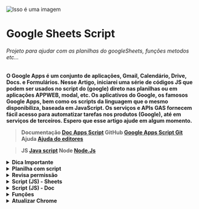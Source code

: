  ![Isso é uma imagem](https://user-images.githubusercontent.com/57040825/175081561-e35d367c-f973-4bd9-b682-a2430cdf5679.png)

# Google Sheets Script

###### Projeto para ajudar com as planilhas do googleSheets, funções metodos etc...

<strong>

O Google Apps é um conjunto de aplicações, Gmail, Calendário, Drive, Docs. e Formulários.
Nesse Artigo, iniciarei uma série de códigos JS que podem ser usados no script do (google) direto nas planilhas ou em aplicações APPWEB, modal, etc.
Os aplicativos do Google, os famosos Google Apps, bem como os scripts da linguagem que o mesmo disponibiliza, baseada em JavaScript.
Os serviços e APIs GAS fornecem fácil acesso para automatizar tarefas nos produtos (Google), até em serviços de terceiros.
Espero que esse artigo ajude em algum momento.

<strong>

> Documentação [Doc Apps Script](https://www.google.com/script/start/)
> GitHub  [Google Apps Script Git](https://github.com/topics/google-apps-script)
> Ajuda  [Ajuda do editores](https://support.google.com/docs#topic=1382883)

> JS  [Java script](https://www.javascript.com/)
> Node [Node.Js](https://nodejs.org/en/)
 
<details><summary>Dica Importante</summary>

<p>

> **Coisas que podem deixar suas planilhas _pesadas_ cuidado com funções voláteis (são funções que ficam atualizando a casa segundo).**

 1. TODAY()
    - Uso TODAY()
      - Sintaxe
        - TODAY()
          - TODAY é uma função volátil e pode prejudicar o desempenho da planilha, [documentação](https://support.google.com/docs/answer/3092984?hl=pt-BR), O mesmo serve paraa função NOW [documentação](https://support.google.com/docs/answer/3092981?hl=pt-BR).
 
2. ARRAYFORMULA
   - 
     - Ela e uma função que pode ajudar muito, mas quando sua planilha começa a ficar grande pode ser um problema (Porque mesmo que não exista dados nas linhas em branco ela vai alimentar dados nessas linhas em branco, com isso o desempenho de sua planilha pode ser prejudicada) [documentação](https://support.google.com/docs/answer/3093275?hl=pt-BR).
 
> Aternativa para ARRAYFORMULA
 - ARRAY_CONSTRAN
   - Restringe o resultado de uma matriz ao tamanho especificado, [documentação](https://support.google.com/docs/answer/3267036).
 
 **OBS: Geralmente usada em conjunto com outras funções que retornam um resultado em matriz, quando um número menor de linhas ou colunas é desejado.**
 
 ###### exemplo:
 
 ```
 Sintaxe : ARRAY_CONSTRAIN(intervalo_de_entrada; numero_de_linhas; numero_de_colunas)
 
 ARRAY_CONSTRAIN(A1:C10, 2, 3)
 ARRAY_CONSTRAIN(SORT(A1:F100, 1, TRUE), 10, 6)
 
 ```

 3. LINHAS EM BRANCO OU COLUNAS
   - Se você tem dados da (A2 : C4), não a necessidade de que as colunas D Para frente e as linhas 5 para baixo exita na planilha, como no exemplo abaixo, importante excluir essas linhas e colunas não vazias, (Mesmo que não exita dados sempre que sua planilha for atualizada ela vai ler essas linhas e colunas vazias).
 
 ## No exemplo abaixo, teríamos que excluir as linhas 5/6/7/8 e a coluna D
 
 ###### ~~ERRADO~~
 
|   A          |  B             |    C          |    D          |
| :---         |     :---:      |          ---: |          ---: |
| 1   | name     | name     |
| 2   | git diff | git diff |
| 3   | git diff | git diff |
| 4   | git diff | git diff |
| 5   |  | |
| 6   |  | |
| 7   |  | |
| 8   |  | |
 
 ###### **CORRETO**
|   A          |  B             |    C          |
| :---         |     :---:      |          ---: |
| 1   | name     | name     |
| 2   | git diff | git diff |
| 3   | git diff | git diff |
| 4   | git diff | git diff |

 ## *Essas, boas práticas ira ajuda sua planilha ter um rendimento muito melhor.*
 ###### Essas informações são casos de uso utilizada em meus códigos, e são práticas minhas, não significa que estão corretas ou não, significa que é uma prática que gosto de utilizar.
</p>

</details>
 
 <details><summary>Planilha com script</summary>

<p>

#### [documentação](https://developers.google.com/apps-script).

 
 > Nossas chamadas da planilha com script.
 
###### Para chamar nossa planilha e suas abas iremos usar o id dá planilha e também sua chamada local como a planilha ativa (SpreadsheetApp), as abas chama pelo nome da aba.
 
 - id
 - SpreadsheetApp
 - Aba
 
 ![Isso é uma imagem](https://user-images.githubusercontent.com/57040825/175077705-f25e10df-4398-46d5-a67f-4e885e9adc47.png)
 
 ###### Com a planilha ativa você consegue pegar o id na barra de navegação como está na imagem acima, você só precisa do número que está em negrito, está imagem e só um exemplo você tem que pegar o id dá sua planilha.(Obs.: esse endereço não te leva para lugar nenhum poque é só um exemplo).
 
 ![Isso é uma imagem](https://user-images.githubusercontent.com/57040825/175102916-c2be2b7b-a8b8-4106-83aa-c35f480e7c52.png)
 
 ###### Acima temos como as abas foram nomeadas
 
 <sub>Exemplo para ID</sub>
 
 ***vamos usar*** 
 
 **Importante vamos noear nossos arquivos códigos como _camelCase_**
 
 - idBd = Para o id dá planilha
 - ss = Para SpreadsheetApp Id
 - tb = Para aba
 
 ```javascript
       const idBd = "1CgcnfEIrCTL55H4tI5Lz-2abvfT_fBkIML_1PRYmnMk"
       const ss = SpreadsheetApp.openById (idBd)
 
       const data = ss.getSheetByName("data")
       const bdText = ss.getSheetByName("bd_text")
       const adNewRow = ss.getSheetByName("ad_new_row")
       const duplicados = ss.getSheetByName("duplicados")
       const extras = ss.getSheetByName("extras")
 ```
 
 ***vamos usar*** 
 
 - ssS = Para SpreadsheetApp
 - tbS = Para aba
 
 <sub>Exemplo para SpreadsheetApp</sub>
 
 ###### O procedimento para SpreadsheetApp, e o mesmo usado para o ID.
 
 ```javascript
       
       const ssS = SpreadsheetApp.getActiveSpreadsheet()
       const tbS = ssS.getSheetByName("nome da aba")
 ```
 
 
 ```javascript
       var tbDt = data
       var tbNr = adNewRow
       var tbTt = bdText
       var tbNr = adNewRow
       var tbDp = duplicados
       var tbEx = extras
 ```
 
 **Obs.: Essas informações e para quando estiver olhando para as pastas dos códigos você saiba com estamos chamando.**

</p>

</details>
 
 
 <details><summary>Revisa permissão</summary>

<p>

#### Dá permissão para acesso a planilha

![Isso é uma imagem](https://user-images.githubusercontent.com/57040825/175099923-aab7e52f-9eb1-42e3-90a6-ccfc15d7449a.png)

</p>

</details>
 
 
 <details><summary>Script (JS) - Sheets</summary>

<p>

#### Códigos Js
 
<sup>Nome do Usuário</sup>

```javascript
   const nomeUser = Session.getEffectiveUser().getUsername()
```

 
 <sup>Add na primeria linha e na última</sup>

```javascript
 const prepender = (val,sheet) =>{
  sheet.insertRowBefore(1);
  let cloneArr = val.map((x)=>x);
  cloneArr.push('START');
  const range = sheet.getRange(1,1,1,cloneArr.length);
  range.setValues([cloneArr]);
}
 
const addContent = () =>{
 
  const sheet = tbNr;
  let tempArr = [sheet.getLastRow()+1,'Novo Conteúdo'];
  prepender(tempArr,sheet);
  tempArr.push('Fim');
  sheet.appendRow(tempArr);
 
}
```
 
 <sup>Add before start after e na última linha</sup>

```javascript
  const addContentTwo = () => {
  const sheet = tbNr
  Logger.log(sheet);
  let startPos = 5;
  let startVal = sheet.getRange(startPos,1).getValue();
  sheet.getRange(startPos,1).setValue(startVal + ' START');
  sheet.insertRowAfter(startPos);
  sheet.getRange(startPos+1,1).setValue('AFTER');
  sheet.insertRowBefore(startPos);
  sheet.getRange(startPos,1).setValue('BEFORE');
  let tempArr = [sheet.getLastRow()+1,'test',2,'hello world'];
  sheet.appendRow(tempArr);
}

```
 <sup>Colorir dubplicados</sup>

```javascript
  const colorirduplicates = () =>
  let values = tbDp.getRange("A2:D").getValues()
  let arr=[]
  let repeat=[]
  let row=2
//importante o array no js começa pelo número zero
  values.map((elem,ind,obj)=>{
    if(elem[0] != ""){
      if(arr.indexOf(elem[0]) === -1){
        arr.push(elem[0])
      }else{
         repeat.push(elem[0])
      }
    }
   })// fim primeira parte

  values.map((elem,ind,obj)=>{
    if(elem[0] != ""){
      if(repeat.indexOf(elem[0]) !== -1){
        tbDp.getRange(`A${row}:D${row}`).setBackground('pink')
      }else{
        tbDp.getRange(`A${row}:D${row}`).setBackground('white')
      }
      }
    row++
  })
```
 <sup>Consultar Cep</sup>

```javascript

let app = SpreadsheetApp;
let spreadsheet = app.getActiveSpreadsheet();
let sheet = spreadsheet.getSheetByName('consulta_cep');

//Busca o cep na base dos correios
const getAddressByCep = () =>
{       sheet.getRange("D5").clear
        let searchCep = sheet.getRange("C3").getValue().replace("-","") 
        let cep = searchCep
        let reqs = UrlFetchApp.fetch(`https://viacep.com.br/ws/${cep}/json/`)
        let ress = JSON.parse(reqs.getContentText())

        const retCep = `
        ${'Rua '} ${ ress.logradouro} 
        ${'Complemento '} ${ ress.complemento} 
        ${'Bairro '} ${ ress.bairro} 
        ${'Cidade'} ${ ress.localidade}
        ${'Uf'} ${ ress.uf}
        `

         sheet.getRange("D5").setValue(retCep)
         
    }

  
```

 
 <sup>Copiar colar até a última linha, aqui criando um id</sup>

```javascript
  let lra = tbEx. getLastRow()

   function numerarId(){
   const id = "1"
   tbEx.getRange("A2").setValue(id)
   tbEx.getRange("A3").setFormula('=OFFSET(A3;-1;0)+1')
   const lra2 = tbEx.getLastRow()
   const ftlinha = tbEx.getRange(3,1,lra-1)
   tbEx.getRange("A3").copyTo(ftlinha)
}
```

 <sup>Ocultar Coluna</sup>

```javascript
  const hideColum = () => {
  data.getRange('C:C').activate();
  data.hideColumns(data.getActiveRange().getColumn(), data.getActiveRange().getNumColumns());

}

```

 <sup>API que não requer autenticação</sup>

 <sub>Url exemplo</sub>

```javascript
// set the endpoint
     const url = 'https://dever.example.com/v3/abc';
 
// call the API
     const response = UrlFetchApp.fetch(url);

```

 <sup>API requer autenticação</sup>

 <sub>Url exemplo</sub>

```javascript
// include the API Key
const API_KEY = 'XXXXXXXXXXXXXXX';
 
// set the endpoint
const url = 'https://developers.example.com/v1/abc';
 
// call the API
const response = UrlFetchApp.fetch(url + '&api_key=' + API_KEY);


```

 <sup>API requer chave no cabeçalho</sup>

 <sub>Url exemplo</sub>

```javascript
// include the API Key
const API_KEY = 'XXXXXXXXXXXXXXX';
 
// set the endpoint
const url = 'https://developers.example.com/v1/abc';
 
// set the params object
const params = {
    headers: {
      Authorization: API_KEY
    }
  }
 
// call the API
const response = UrlFetchApp.fetch(url,params);



```

 <sup>Às vezes, a palavra “Autorização” é substituída por uma palavra diferente, dependendo de como os designers da API configuraram a API</sup>

<sub>Por exemplo, a API Teachable usa a palavra “apiKey”</sub>

 <sub>Url exemplo</sub>

```javascript
// include the API Key
const API_KEY = 'XXXXXXXXXXXXXXX';
 
// set the endpoint
const url = 'https://developers.example.com/v1/abc';
 
// set the params object
const params = {
    headers: {
      apiKey: API_KEY
    }
  }
 
// call the API
const response = UrlFetchApp.fetch(url,params);

```

 <sup> Quebrar linha no msg.box </sup>

```javascript

    const msgBox = () => {

   Browser.msgBox("Linha 1 \\n Linha 2 \\n Linha 3")

    }

```

 <sup> Js reverse string</sup>

###### Se você precisar reverter uma string, essa é a função...

```javascript

    const stringReversed = (text: string) => text.split('')
                           .reverse().join('');
```

 <sup> Scroll to top</sup>

###### Está função faz sua página rolar para o top ou início, independente de qual posição estiver no scroll...

```javascript

    const scrollTop = () => window.scrollTo(0,0)
    scrollTop()

```
 <sup> Remover intens duplicados</sup>

###### Para remover intens duplicados de um array...

```javascript

    const array = [0,1,2,2,4,5,5,6,7,7,9,9,9]

    const removeItems = (array) => [...new Set(array)]
    removeItems(array)
    
```
 <sup> Retornar valor aleatório no array</sup>

###### Retornar algum valor randomico no array....

```javascript

    const array = [0,1,2,3,4,5,6,7,8]

    const getrandom = (array) => array[Math.floor(Math.random() * array.lenght)]

    getrandom(array)
    
```

 <sup> Retornar maior valor no array</sup>

###### Essa função retorna o maior valor de um array....

```javascript

    const array = [0,1,2,3,4,5,6,7,8,38,345,56798]

    const getMax = (array, n = 1) => [...array].sort((a, b)) => b - a).slice(0, n);
    
    getMax(array)

```

 <sup> Retornar menor valor no array</sup>

###### Essa função retorna o menor valor de um array....

```javascript

    const array = [0,1,2,3,4,5,6,7,8,38,345,56798]

    const getMin = (array, n = 1) => [...array].sort((a, b)) => a - b).slice(0, n);
    
    getMin(array)

```
 

 </p>
</details>


<details><summary>Script (JS) - Doc</summary>

<p>

<sub>Script para os documentos do google </sub>

 ```javascript

 const creatDoc = () => {
 const nameArq = (new Date()).getTime()
 const doc =DocumentApp.create('Teste_' + nameArq)

 }

//Escrevendo no body documento

const writedocument = () => {
  const name = (new Date()).getTime();
  const id = 'aqui vai o id do documento';
  const doc = DocumentApp.openById(id);
  let body = doc.getBody();
  body.appendParagraph('Hello World '+ name);

}



 ```


</p>

</details>



<details><summary>Funções</summary>

<p>

<sub>Função que retorna quantidades de domingo no mês selecionado</sub>

```javascript
function SUNDAYSMONTH ( m, y )  {
  const days = new Date( y,m,0 ).getDate();
  const sundays = [ (8 - (new Date( m +'/01/'+ y ).getDay())) % 7 ];
  for ( let i = sundays[0] + 7; i <= days; i += 7 ) {
    sundays.push( i );
  }

  const sundayTotal = sundays.length

  return sundayTotal
}


/* CASO DE USO 

=SUNDAYSMONTH("AQUI COLUNA MES";"AQUI COLUNA ANO")

*/
   
```
#### Exemplo de uso

![Isso é uma imagem](https://user-images.githubusercontent.com/57040825/177204115-27ebfe0e-2409-47e5-99d4-b069dc691bb8.png)


#### Sequence
<sub>
A função SEQUENCE é uma função útil no Planilhas Google. É uma maneira poderosa de gerar listas numeradas.
</sub>

###### exemplo:
 
> Documentação [Doc Sequence](https://bit.ly/maiasequence)
> Documentação [Doc Matriz](https://bit.ly/maiasheetsmatriz)
> Documentação [Doc Lambda](https://bit.ly/maiasheetslambda)

 ```
 Maneira antiga:

 =ArrayFormula(SEQUENCE(4) & " of " & SEQUENCE(4,1,4,0))
 
 ** A fórmula de matriz acima não é fácil de entender ou modificar, a menos que você esteja familiarizado com a função de sequência.
 
 Nova maneira com Lambda.

 Aqui está o equivalente BYROW para gerar a mesma lista:

 =BYROW(SEQUENCE(4),LAMBDA(row,row&" of "&4))

 Ele cria uma matriz de números de 1 a 4 , que a função lambda interna transforma, linha por linha, em 1 de 4, 2 de 4, etc.

 Além de a fórmula ser mais sucinta, acho que é mais fácil de entender e modificar.

 Agora, só precisamos alterar o "4" para um número diferente duas vezes, e é fácil identificar os números a serem alterados.
 
 ```
 #### Sort
<sub>
 você tenha uma lista de 10 itens na coluna A da sua Planilha e queira classificá-los do menor para o maior.
</sub>
 
 ###### exemplo:
 
> Documentação [Doc Sort](https://bit.ly/docsortsheets)

 ```
 Sintaxe :
  Uso de exemplo
  SORT(A2:B26; 1; VERDADEIRO)
  SORT({1, 2; 3, 4; 5, 6}; 2; FALSO)
  SORT(A2:B26; C2:C26; VERDADEIRO)  

 Sintaxe:

 SORT(intervalo; coluna_a_classificar; crescente; [coluna_a_classificar2; crescente2; ...])


  =SORT(A1:A10,LEN(A1:A10),TRUE)

  O primeiro intervalo é a coluna a ser classificada, neste exemplo A1:A10
  O segundo intervalo é a coluna de classificação, ou seja, a coluna usada para determinar a ordem de classificação.
  Neste exemplo, uso a função LEN para converter a coluna A em uma matriz de números, com base na contagem de caracteres. Por exemplo, "fazer" se torna 2.
  Em seguida, a terceira coluna é um valor VERDADEIRO/FALSO para classificar em ordem crescente ou decrescente

  ```
 
 ![Isso é uma imagem](https://user-images.githubusercontent.com/57040825/192324206-7afacd76-ef10-427c-b7b4-0825d1c2ec6a.png)


 #### Len
<sub>
Retorna o tamanho de uma string.
</sub>
 
 ###### exemplo:
 
> Documentação [Doc Len](https://bit.ly/maialensheets)

 ```
 Sintaxe :
  Uso de exemplo
  NÚM.CARACT(A2)

  NÚM.CARACT("lorem ipsum")  

  Sintaxe:
  NÚM.CARACT(texto)
  
 ```
</p>

</details>


<details><summary>Atualizar Chrome</summary>

<p>

<sub>Atualizar chrome no linux debian </sub>

 ```
 #Se você não tiver um Google Chrome instalado em seu computador, siga o artigo abaixo para instalar
 #http://askubuntu.com/questions/510056/how-to-install-google-chrome
 #Abaixo estão as etapas para atualizar o google chrome

 sudo apt update

 wget -q -O - https://dl-ssl.google.com/linux/linux_signing_key.pub | sudo apt-key add - 
 sudo sh -c 'echo "deb http://dl.google.com/linux/chrome/deb/ stable main" >> /etc/apt/sources.list.d/google-chrome.list'
 sudo apt-get update 
 sudo apt-get install google-chrome-stable


 # Update

 sudo apt-get --only-upgrade install google-chrome-stable
  
 ```


</p>

</details>




